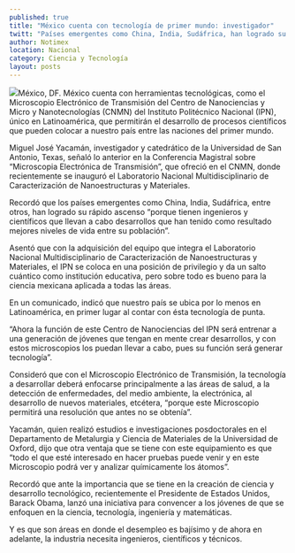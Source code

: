 ```yaml
---
published: true
title: "México cuenta con tecnología de primer mundo: investigador"
twitt: "Países emergentes como China, India, Sudáfrica, han logrado su rápido ascenso “porque tienen ingenieros y científicos que llevan a cabo desarrollos que han tenido como resultado mejores niveles de vida entre su población”, señaló científico y catedrático de la Universidad de San Antonio, Texas."
author: Notimex
location: Nacional
category: Ciencia y Tecnología
layout: posts
---
```


![](http://i.imgur.com/jEnqNIKm.jpg)México, DF. México cuenta con herramientas tecnológicas, como el Microscopio Electrónico de Transmisión del Centro de Nanociencias y Micro y Nanotecnologías (CNMN) del Instituto Politécnico Nacional (IPN), único en Latinoamérica, que permitirán el desarrollo de procesos científicos que pueden colocar a nuestro país entre las naciones del primer mundo.

Miguel José Yacamán, investigador y catedrático de la Universidad de San Antonio, Texas, señaló lo anterior en la Conferencia Magistral sobre “Microscopia Electrónica de Transmisión”, que ofreció en el CNMN, donde recientemente se inauguró el Laboratorio Nacional Multidisciplinario de Caracterización de Nanoestructuras y Materiales.

Recordó que los países emergentes como China, India, Sudáfrica, entre otros, han logrado su rápido ascenso “porque tienen ingenieros y científicos que llevan a cabo desarrollos que han tenido como resultado mejores niveles de vida entre su población”.

Asentó que con la adquisición del equipo que integra el Laboratorio Nacional Multidisciplinario de Caracterización de Nanoestructuras y Materiales, el IPN se coloca en una posición de privilegio y da un salto cuántico como institución educativa, pero sobre todo es bueno para la ciencia mexicana aplicada a todas las áreas.

En un comunicado, indicó que nuestro país se ubica por lo menos en Latinoamérica, en primer lugar al contar con ésta tecnología de punta.

“Ahora la función de este Centro de Nanociencias del IPN será entrenar a una generación de jóvenes que tengan en mente crear desarrollos, y con estos microscopios los puedan llevar a cabo, pues su función será generar tecnología”.

Consideró que con el Microscopio Electrónico de Transmisión, la tecnología a desarrollar deberá enfocarse principalmente a las áreas de salud, a la detección de enfermedades, del medio ambiente, la electrónica, al desarrollo de nuevos materiales, etcétera, “porque este Microscopio permitirá una resolución que antes no se obtenía”.

Yacamán, quien realizó estudios e investigaciones posdoctorales en el Departamento de Metalurgia y Ciencia de Materiales de la Universidad de Oxford, dijo que otra ventaja que se tiene con este equipamiento es que “todo el que esté interesado en hacer pruebas puede venir y en este Microscopio podrá ver y analizar químicamente los átomos”.

Recordó que ante la importancia que se tiene en la creación de ciencia y desarrollo tecnológico, recientemente el Presidente de Estados Unidos, Barack Obama, lanzó una iniciativa para convencer a los jóvenes de que se enfoquen en la ciencia, tecnología, ingeniería y matemáticas.

Y es que son áreas en donde el desempleo es bajísimo y de ahora en adelante, la industria necesita ingenieros, científicos y técnicos.
